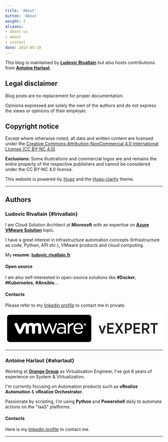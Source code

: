 ```yaml
---
title: 'About'
button: 'About'
weight: 2
aliases:
- about-us
- about
- contact
date: 2014-05-10
---
```


This blog is maintained by [**Ludovic Rivallain**](#ludovic-rivallain) but also hosts contributions from [**Antoine Harlaut**](#antoine-harlaut).

## Legal disclaimer

Blog posts are no replacement for proper documentation.

Opinions expressed are solely the own of the authors and do not express the views or opinions of their employer.

## Copyright notice

Except where otherwise noted, all data and written content are licensed under the [Creative Commons Attribution-NonCommercial 4.0 International License (CC BY-NC 4.0)](https://creativecommons.org/licenses/by-nc/4.0/).

**Exclusions:** Some illustrations and commercial logos are and remains the entire property of the respective publishers and cannot be considered under the CC BY-NC 4.0 license.

This website is powered-by [Hugo](https://gohugo.io/) and the [Hugo-clarity](https://themes.gohugo.io/hugo-clarity/) theme.

<hr>

## Authors

### Ludovic Rivallain {#lrivallain}

I am Cloud Solution Architect at **Microsoft** with an expertise on **[Azure VMware Solution](https://azure.microsoft.com/en-us/services/azure-vmware/#product-overview)** topic.

I have a great interest in infrastructure automation concepts (Infrastructure as code, Python, API etc.), VMware products and cloud computing.

My **resume**: [**ludovic.rivallain.fr**](https://ludovic.rivallain.fr)

#### Open source

I am also self-interested in open-source solutions like **#Docker**, **#Kubernetes**, **#Ansible**…

#### Contacts

Please refer to my [linkedin profile](https://www.linkedin.com/in/ludovicrivallain) to contact me in private.

![::about-vexpert](/images/vexpert.png)

<hr>

### Antoine Harlaut {#aharlaut}

Working at **[Orange Group](http://orange.com)** as Virtualisation Engineer, I've got 6 years of experience on System & Virtualization.

I'm currently focusing on Automation products such as **vRealize Automation** & **vRealize Orchestrator**.

Passionate by scripting, I'm using **Python** and **Powershell** daily to automate actions on the "IaaS" platforms.

#### Contacts

Here is my [linkedin profile](https://www.linkedin.com/in/antoine-harlaut-a1b6baa5) to contact me.

<hr>